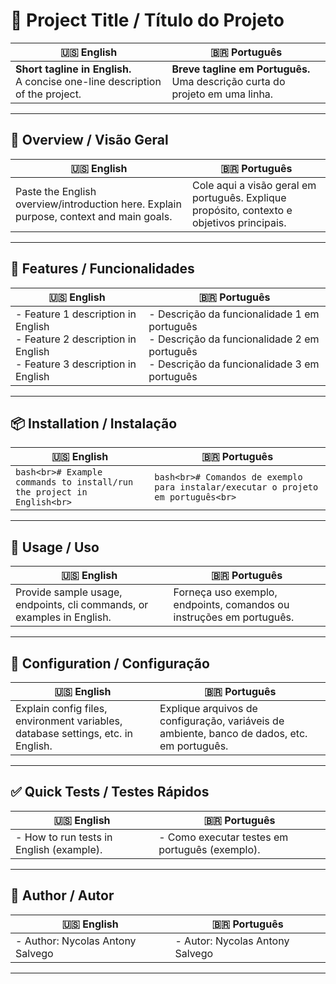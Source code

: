 # 🌟 Project Title / Título do Projeto

| 🇺🇸 English | 🇧🇷 Português |
|---|---|
| **Short tagline in English.**<br>A concise one-line description of the project. | **Breve tagline em Português.**<br>Uma descrição curta do projeto em uma linha. |

---

## 📝 Overview / Visão Geral

| 🇺🇸 English | 🇧🇷 Português |
|---|---|
| Paste the English overview/introduction here. Explain purpose, context and main goals. | Cole aqui a visão geral em português. Explique propósito, contexto e objetivos principais. |

---

## 🚀 Features / Funcionalidades

| 🇺🇸 English | 🇧🇷 Português |
|---|---|
| - Feature 1 description in English<br>- Feature 2 description in English<br>- Feature 3 description in English | - Descrição da funcionalidade 1 em português<br>- Descrição da funcionalidade 2 em português<br>- Descrição da funcionalidade 3 em português |

---

## 📦 Installation / Instalação

| 🇺🇸 English | 🇧🇷 Português |
|---|---|
| ```bash<br># Example commands to install/run the project in English<br>``` | ```bash<br># Comandos de exemplo para instalar/executar o projeto em português<br>``` |

---

## 🔧 Usage / Uso

| 🇺🇸 English | 🇧🇷 Português |
|---|---|
| Provide sample usage, endpoints, cli commands, or examples in English. | Forneça uso exemplo, endpoints, comandos ou instruções em português. |

---

## 🧭 Configuration / Configuração

| 🇺🇸 English | 🇧🇷 Português |
|---|---|
| Explain config files, environment variables, database settings, etc. in English. | Explique arquivos de configuração, variáveis de ambiente, banco de dados, etc. em português. |

---

## ✅ Quick Tests / Testes Rápidos

| 🇺🇸 English | 🇧🇷 Português |
|---|---|
| - How to run tests in English (example). | - Como executar testes em português (exemplo). |

---

## 👤 Author / Autor

| 🇺🇸 English | 🇧🇷 Português |
|---|---|
| - Author: Nycolas Antony Salvego<br> | - Autor: Nycolas Antony Salvego<br>|

---

